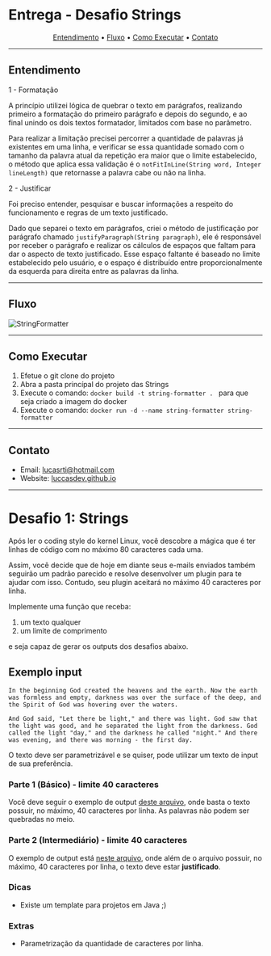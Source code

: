 # Entrega - Desafio Strings

<p align="center">
  <a href="#Entendimento">Entendimento</a> •
  <a href="#Fluxo">Fluxo</a> •
  <a href="#Como Executar">Como Executar</a> •
  <a href="#Contato">Contato</a>
</p>

---

## Entendimento

1 - Formatação

A princípio utilizei lógica de quebrar o texto em parágrafos, realizando primeiro a formatação do primeiro parágrafo e depois do segundo, e ao final unindo os dois textos formatador, limitados com base no parâmetro.

Para realizar a limitação precisei percorrer a quantidade de palavras já existentes em uma linha, e verificar se essa quantidade somado com o tamanho da palavra atual da repetição era maior que o limite estabelecido, o método que aplica essa validação é o ``` notFitInLine(String word, Integer lineLength) ``` que retornasse a palavra cabe ou não na linha.

2 - Justificar


Foi preciso entender, pesquisar e buscar informações a respeito do funcionamento e regras de um texto justificado.

Dado que separei o texto em parágrafos, criei o método de justificação por parágrafo chamado ```justifyParagraph(String paragraph)```, ele é responsável por receber o parágrafo e realizar os cálculos de espaços que faltam para dar o aspecto de texto justificado. Esse espaço faltante é baseado no limite estabelecido pelo usuário, e o espaço é distribuído entre proporcionalmente da esquerda para direita entre as palavras da linha.

---

## Fluxo

![StringFormatter](https://i.imgur.com/jIAtXZz.png)

---

## Como Executar

1. Efetue o git clone do projeto
2. Abra a pasta princípal do projeto das Strings
3. Execute o comando: ```docker build -t string-formatter . ``` para que seja criado a imagem do docker
4. Execute o comando: ```docker run -d --name string-formatter string-formatter ```

---

## Contato
- Email: lucasrti@hotmail.com
- Website: [luccasdev.github.io](https://luccasdev.github.io/)

---

# Desafio 1: Strings

Após ler o coding style do kernel Linux, você descobre a mágica que é
ter linhas de código com no máximo 80 caracteres cada uma.

Assim, você decide que de hoje em diante seus e-mails enviados também
seguirão um padrão parecido e resolve desenvolver um plugin para te ajudar
com isso. Contudo, seu plugin aceitará no máximo 40 caracteres por linha.

Implemente uma função que receba:
1. um texto qualquer
2. um limite de comprimento

e seja capaz de gerar os outputs dos desafios abaixo.

## Exemplo input

`In the beginning God created the heavens and the earth. Now the earth was formless and empty, darkness was over the surface of the deep, and the Spirit of God was hovering over the waters.`

`And God said, "Let there be light," and there was light. God saw that the light was good, and he separated the light from the darkness. God called the light "day," and the darkness he called "night." And there was evening, and there was morning - the first day.`

O texto deve ser parametrizável e se quiser, pode utilizar um texto de input de sua preferência.

### Parte 1 (Básico) - limite 40 caracteres
Você deve seguir o exemplo de output [deste arquivo](https://github.com/idwall/desafios/blob/master/strings/output_parte1.txt), onde basta o texto possuir, no máximo, 40 caracteres por linha. As palavras não podem ser quebradas no meio.

### Parte 2 (Intermediário) - limite 40 caracteres
O exemplo de output está [neste arquivo](https://github.com/idwall/desafios/blob/master/strings/output-parte2.txt), onde além de o arquivo possuir, no máximo, 40 caracteres por linha, o texto deve estar **justificado**.

### Dicas
- Existe um template para projetos em Java ;)

### Extras

- Parametrização da quantidade de caracteres por linha.

